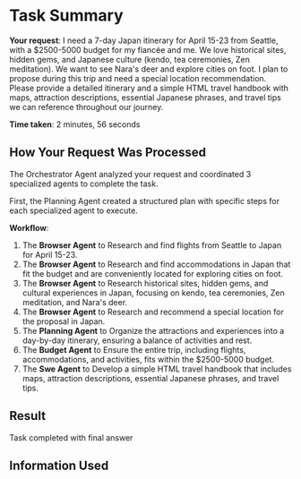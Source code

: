 # Task Summary

**Your request**: I need a 7-day Japan itinerary for April 15-23 from Seattle, with a $2500-5000 budget for my fiancée and me. We love historical sites, hidden gems, and Japanese culture (kendo, tea ceremonies, Zen meditation). We want to see Nara's deer and explore cities on foot. I plan to propose during this trip and need a special location recommendation. Please provide a detailed itinerary and a simple HTML travel handbook with maps, attraction descriptions, essential Japanese phrases, and travel tips we can reference throughout our journey.

**Time taken**: 2 minutes, 56 seconds

## How Your Request Was Processed

The Orchestrator Agent analyzed your request and coordinated 3 specialized agents to complete the task.

First, the Planning Agent created a structured plan with specific steps for each specialized agent to execute.

**Workflow**:

1. The **Browser Agent** to Research and find flights from Seattle to Japan for April 15-23.
2. The **Browser Agent** to Research and find accommodations in Japan that fit the budget and are conveniently located for exploring cities on foot.
3. The **Browser Agent** to Research historical sites, hidden gems, and cultural experiences in Japan, focusing on kendo, tea ceremonies, Zen meditation, and Nara's deer.
4. The **Browser Agent** to Research and recommend a special location for the proposal in Japan.
5. The **Planning Agent** to Organize the attractions and experiences into a day-by-day itinerary, ensuring a balance of activities and rest.
6. The **Budget Agent** to Ensure the entire trip, including flights, accommodations, and activities, fits within the $2500-5000 budget.
7. The **Swe Agent** to Develop a simple HTML travel handbook that includes maps, attraction descriptions, essential Japanese phrases, and travel tips.

## Result

Task completed with final answer

## Information Used

